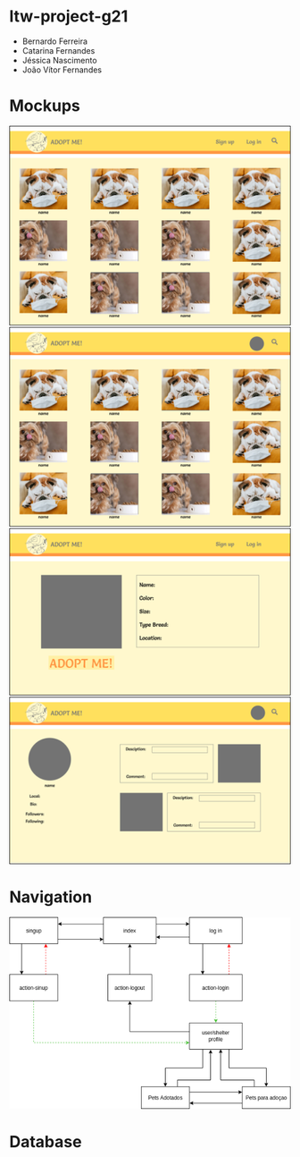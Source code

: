 # ltw-project-g21

* Bernardo Ferreira
* Catarina Fernandes
* Jéssica Nascimento
* João Vítor Fernandes

# Mockups
![Index](./images/index.png)
![Index after login](./images/inde_after_login.png)
![Pet Profile](./images/pet_profile.png)
![User Profile](./images/user_profile.png)


# Navigation
![Navigation Diagram](./images/navigation_diagram.png)


# Database